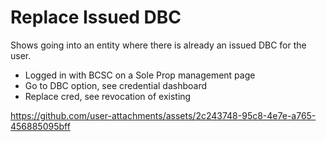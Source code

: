 # Replace Issued DBC

Shows going into an entity where there is already an issued DBC for the user.

- Logged in with BCSC on a Sole Prop management page
- Go to DBC option, see credential dashboard
- Replace cred, see revocation of existing

https://github.com/user-attachments/assets/2c243748-95c8-4e7e-a765-456885095bff

